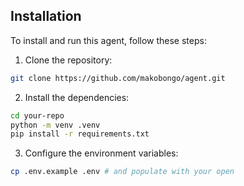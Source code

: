 ## Installation

To install and run this agent, follow these steps:

1. Clone the repository:

```bash
git clone https://github.com/makobongo/agent.git
```

2. Install the dependencies:

```bash
cd your-repo
python -m venv .venv
pip install -r requirements.txt
```

3. Configure the environment variables:

```bash
cp .env.example .env # and populate with your open
```

